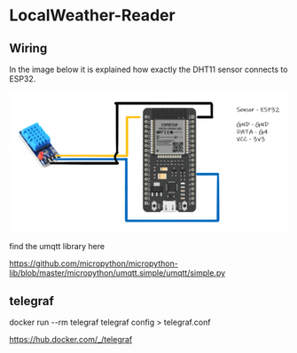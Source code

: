 # LocalWeather-Reader

## Wiring

In the image below it is explained how exactly the DHT11 sensor connects to ESP32.

![wiring_illustration](/Documentation/images/wiring_illustration.png)

find the umqtt library here

https://github.com/micropython/micropython-lib/blob/master/micropython/umqtt.simple/umqtt/simple.py

## telegraf

docker run --rm telegraf telegraf config > telegraf.conf


https://hub.docker.com/_/telegraf

